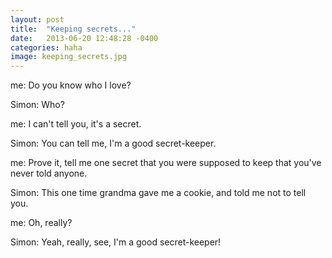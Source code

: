```yaml
---
layout: post
title:  "Keeping secrets..."
date:   2013-06-20 12:48:28 -0400
categories: haha
image: keeping_secrets.jpg
---
```


me: Do you know who I love?

Simon: Who?

me: I can't tell you, it's a secret.

Simon: You can tell me, I'm a good secret-keeper.

me: Prove it, tell me one secret that you were supposed to keep that you've never told anyone.

Simon: This one time grandma gave me a cookie, and told me not to tell you.

me: Oh, really?

Simon: Yeah, really, see, I'm a good secret-keeper!
